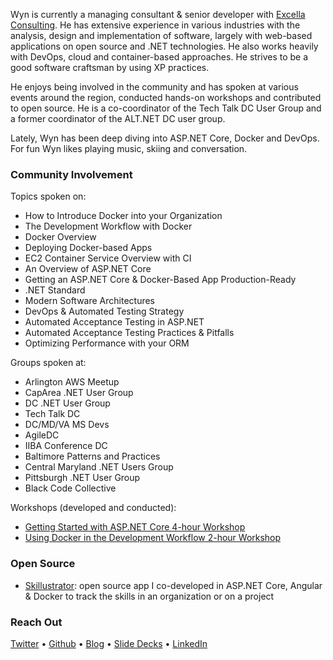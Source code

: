 Wyn is currently a managing consultant & senior developer with [Excella Consulting](https://excella.com). He has extensive experience in various industries with the analysis, design and implementation of software, largely with web-based applications on open source and .NET technologies. He also works heavily with DevOps, cloud and container-based approaches. He strives to be a good software craftsman by using XP practices. 

He enjoys being involved in the community and has spoken at various events around the region, conducted hands-on workshops and contributed to open source. He is a co-coordinator of the Tech Talk DC User Group and a former coordinator of the ALT.NET DC user group.

Lately, Wyn has been deep diving into ASP.NET Core, Docker and DevOps. For fun Wyn likes playing music, skiing and conversation.

### Community Involvement

Topics spoken on:

* How to Introduce Docker into your Organization
* The Development Workflow with Docker
* Docker Overview
* Deploying Docker-based Apps
* EC2 Container Service Overview with CI
* An Overview of ASP.NET Core
* Getting an ASP.NET Core & Docker-Based App Production-Ready
* .NET Standard
* Modern Software Architectures
* DevOps & Automated Testing Strategy
* Automated Acceptance Testing in ASP.NET
* Automated Acceptance Testing Practices & Pitfalls
* Optimizing Performance with your ORM

Groups spoken at:

* Arlington AWS Meetup
* CapArea .NET User Group
* DC .NET User Group
* Tech Talk DC
* DC/MD/VA MS Devs
* AgileDC
* IIBA Conference DC
* Baltimore Patterns and Practices
* Central Maryland .NET Users Group
* Pittsburgh .NET User Group
* Black Code Collective

Workshops (developed and conducted):

* [Getting Started with ASP.NET Core 4-hour Workshop](https://github.com/excellalabs/aspnetcore-workshop-kit)
* [Using Docker in the Development Workflow 2-hour Workshop](https://github.com/excellalabs/docker-workshop-1)

### Open Source

* [Skillustrator](github.com/excellalabs/skillustrator): open source app I co-developed in ASP.NET Core, Angular & Docker to track the skills in an organization or on a project

### Reach Out

[Twitter](https://twitter.com/wynv) &bull; [Github](https://github.com/wyntuition) &bull; [Blog](https://www.excella.com/insights/author/wynv) &bull; [Slide Decks](http://www.slideshare.net/wynvandevanter) &bull; [LinkedIn](https://www.linkedin.com/in/wyntuition)